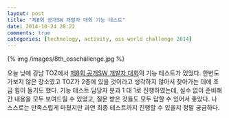```yaml
---
layout: post
title: "제8회 공개SW 개발자 대회 기능 테스트"
date: 2014-10-24 20:22
comments: true
categories: [technology, activity, oss world challenge 2014]
---
```


{% img /images/8th_osschallenge.jpg %}

오늘 낮에 강남 TOZ에서 [제8회 공개SW 개발자 대회](/blog/2014/06/27/8th-oss-challenge/)의 기능 테스트가 있었다. 한번도 가보지 않은 장소였고 TOZ가 2층에 있을 것이라고 생각하지 않아서 찾아가는 데에 조금 힘이 들기도 했다. 기능 테스트 담당자 분과 1 대 1로 진행하였는데, 실수 없이 준비해간 내용을 모두 보여드릴 수 있었고, 질문 받은 것들도 모두 답할 수 있어서 좋았다. 나 스스로는 만족스럽게 마쳤지만 과연 최종 테스트까지 진행할 수 있을지 정말 궁금하다.